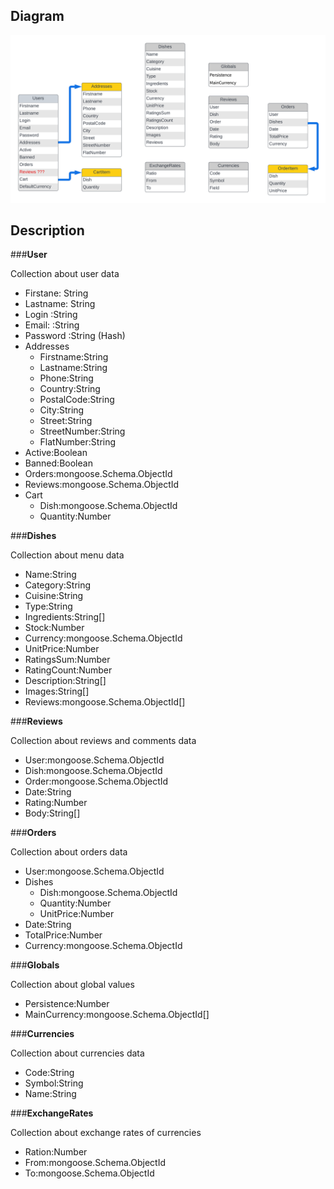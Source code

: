 ## Diagram

![Diagram](/Documentation/Diagram/files/diagram.png)

## Description
 
###**User**

Collection about user data

- Firstane: String
- Lastname: String
- Login :String
- Email: :String 
- Password :String (Hash)
- Addresses
  - Firstname:String
  - Lastname:String
  - Phone:String
  - Country:String
  - PostalCode:String
  - City:String
  - Street:String
  - StreetNumber:String
  - FlatNumber:String
- Active:Boolean
- Banned:Boolean
- Orders:mongoose.Schema.ObjectId
- Reviews:mongoose.Schema.ObjectId
- Cart
  - Dish:mongoose.Schema.ObjectId
  - Quantity:Number

###**Dishes**

Collection about menu data

- Name:String
- Category:String
- Cuisine:String
- Type:String
- Ingredients:String[]
- Stock:Number
- Currency:mongoose.Schema.ObjectId
- UnitPrice:Number
- RatingsSum:Number
- RatingCount:Number
- Description:String[]
- Images:String[]
- Reviews:mongoose.Schema.ObjectId[]

###**Reviews**

Collection about reviews and comments data

- User:mongoose.Schema.ObjectId
- Dish:mongoose.Schema.ObjectId
- Order:mongoose.Schema.ObjectId
- Date:String
- Rating:Number
- Body:String[]

###**Orders**

Collection about orders data

- User:mongoose.Schema.ObjectId
- Dishes
  - Dish:mongoose.Schema.ObjectId
  - Quantity:Number
  - UnitPrice:Number
- Date:String
- TotalPrice:Number
- Currency:mongoose.Schema.ObjectId

###**Globals**

Collection about global values

- Persistence:Number
- MainCurrency:mongoose.Schema.ObjectId[]

###**Currencies**

Collection about currencies data

- Code:String
- Symbol:String
- Name:String

###**ExchangeRates**

Collection about exchange rates of currencies

- Ration:Number
- From:mongoose.Schema.ObjectId
- To:mongoose.Schema.ObjectId
